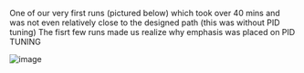
One of our very first runs (pictured below) which took over 40 mins and was not even relatively close to the designed path (this was without PID tuning)
   The fisrt few runs made us realize why emphasis was placed on PID TUNING 

   ![image](https://github.com/Tomiwa2/MRE320_MarsRover/assets/49229168/7e4ed116-ca77-45e0-b6a7-fce212c6e7ac)

